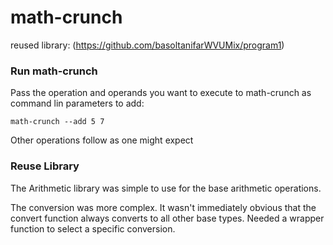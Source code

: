 # math-crunch

reused library: (https://github.com/basoltanifarWVUMix/program1)

### Run math-crunch
Pass the operation and operands you want to execute to math-crunch as command lin parameters
to add:

```
math-crunch --add 5 7
```

Other operations follow as one might expect

### Reuse Library

The Arithmetic library was simple to use for the base arithmetic operations.

The conversion was more complex.  It wasn't immediately obvious that the convert function always converts to all other base types.  Needed a wrapper function to select a specific conversion.

